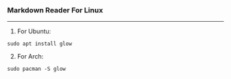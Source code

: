### Markdown Reader For Linux

---

1. For Ubuntu:
```
sudo apt install glow
```
2. For Arch:
```
sudo pacman -S glow
```
